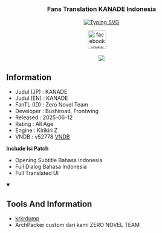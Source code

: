 
<h3 align='center'>
Fans Translation KANADE Indonesia 
</h3>


<p align='center'>
<a href="https://www.facebook.com/profile.php?id=100086800552053"><img src="https://readme-typing-svg.demolab.com?font=Roboto&pause=1000&center=true&random=false&width=435&lines=Zero+Novel+Team" alt="Typing SVG" /></a>
</p>

<p align='center'>
<a href="https://www.facebook.com/profile.php?id=100086800552053" target="_blank" rel="noopener noreferrer"><img width="48" height="48" src="https://img.icons8.com/color/48/facebook-new.png" alt="facebook-new" alt="Facebook" height="30" width="40" /></a>
&#8287;&#8287;&#8287;&#8287;&#8287;


<p align='center'>
<img src="https://blogger.googleusercontent.com/img/b/R29vZ2xl/AVvXsEiGaigSySEkq_5VolkWDIkIO6wPGJfFnVdFUs8ASzIiN1eIiHCL1HKj1wk-iOroAsSJE6jbRZXXNu5elUXYmqy_OADV057wXmD2y4oOuuLcyYV4zkPs2w4uI7zoZrgNHvu15k1RlOIQo3RQT4XFYyg_Cgnq8PGEJQYkrc9DIXCnYAWeTyhmJ-9rtBeqfiI/s16000/ev011a_2.png"


<details open> 
  <summary><h2>Information</h2></summary>

- Judul (JP) : KANADE
- Judul (EN) : KANADE
- FanTL (ID) : Zero Novel Team
- Developer  : Bushiroad, Frontwing
- Released   : 2025-06-12
- Rating     : All Age
- Engine     : Kirikiri Z
- VNDB       : v52778 [VNDB](https://vndb.org/v52778)


**Include Isi Patch**

- Opening Subtitle Bahasa Indonesia
- Full Dialog Bahasa Indonesia
- Full Translated UI

</detail>


<details open> 
  <summary><h2>Tools And Information</h2></summary> 

- [krkrdump](https://github.com/crskycode/KrkrDump) 
- ArchPacker custom dari kami ZERO NOVEL TEAM


